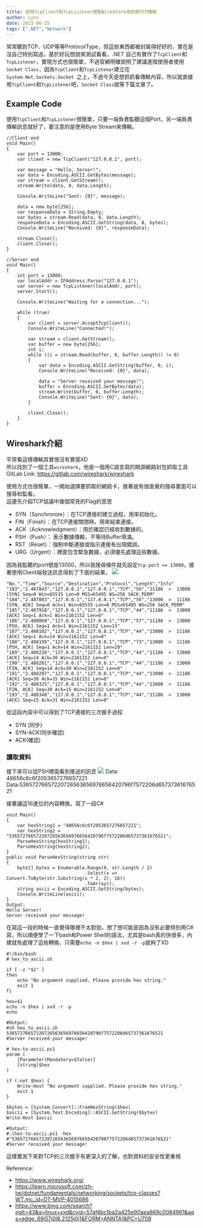 ```yaml
---
title: 使用TcpClient和TcpListener搭配WireShark來抓取TCP傳輸
author: Lynn
date: 2023-06-25
tags: [".NET","Network"]
---
```


常常聽到TCP、UDP等等ProtocolType，但這些東西都被封裝得好好的，實在是沒自己特別寫過，基於好玩想說來測試看看，.NET 自己有實作了`TcpClient`和`TcpListener`，實現方式也很簡單，不過官網明確說明了建議進階使用者使用`Socket Class`，因為`TcpClient`和`TcpListener`建立在`System.Net.Sockets.Socket `之上，不過今天是想抓抓看傳輸內容，所以就直接用`TcpClient`和`TcpListener`吧，`Socket Class`就等下篇文章了。
<!--more-->

## Example Code

使用`TcpClient`和`TcpListener`很簡單，只要一端負責監聽這個Port，另一端負責傳輸訊息就好了，要注意的是使用Byte Stream來傳輸。
```
//Client end
void Main()
{
	var port = 13000;
	var client = new TcpClient("127.0.0.1", port);

	var message = "Hello, Server!";
	var data = Encoding.ASCII.GetBytes(message);
	var stream = client.GetStream();
	stream.Write(data, 0, data.Length);

	Console.WriteLine("Sent: {0}", message);

	data = new byte[256];
	var responseData = String.Empty;
	var bytes = stream.Read(data, 0, data.Length);
	responseData = Encoding.ASCII.GetString(data, 0, bytes);
	Console.WriteLine("Received: {0}", responseData);

	stream.Close();
	client.Close();
}

//Server end
void Main()
{	
	int port = 13000;
	var localAddr = IPAddress.Parse("127.0.0.1");
	var server = new TcpListener(localAddr, port);
	server.Start();

	Console.WriteLine("Waiting for a connection...");
	
	while (true)
	{
		var client = server.AcceptTcpClient();
		Console.WriteLine("Connected!");

		var stream = client.GetStream();
		var buffer = new byte[256];
		int i;
		while ((i = stream.Read(buffer, 0, buffer.Length)) != 0)
		{
			var data = Encoding.ASCII.GetString(buffer, 0, i);
			Console.WriteLine("Received: {0}", data);

			data = "Server received your message!";
			buffer = Encoding.ASCII.GetBytes(data);
			stream.Write(buffer, 0, buffer.Length);
			Console.WriteLine("Sent: {0}", data);
		}

		client.Close();
	}
}

```
## Wireshark介紹

平常看這樣傳輸其實很沒有實感XD \
所以找到了一個工具`wireshark`，他是一個用C語言寫的開源網路封包抓取工具 \
GitLab Link: https://gitlab.com/wireshark/wireshark

使用方式也很簡單，一開始選擇要抓取的網路卡，接著就有很直覺的搜尋畫面可以搜尋和監看。 \
這邊先介紹TCP協議中幾個常見的Flag的意思 

* SYN（Synchronize）：在TCP連接的建立過程，用來初始化。
* FIN（Finish）：在TCP連接關閉時，用來結束連接。
* ACK（Acknowledgment）：用於確認已經收到數據的。
* PSH（Push）： 表示數據傳輸，不等待Buffer填滿。
* RST（Reset）：強制中斷連接或指示連接有出現錯誤。
* URG（Urgent）：裡面包含緊急數據，必須優先處理這些數據。

因為我監聽的port號是13000，所以我搜尋條件就先設定`tcp.port == 13000`，接著使用Client端發送訊息得到了下面的結果。
![](./image/detail1.png)
```
"No.","Time","Source","Destination","Protocol","Length","Info"
"183","2.487843","127.0.0.1","127.0.0.1","TCP","56","11186  >  13000 [SYN] Seq=0 Win=65535 Len=0 MSS=65495 WS=256 SACK_PERM"
"184","2.487883","127.0.0.1","127.0.0.1","TCP","56","13000  >  11186 [SYN, ACK] Seq=0 Ack=1 Win=65535 Len=0 MSS=65495 WS=256 SACK_PERM"
"185","2.487918","127.0.0.1","127.0.0.1","TCP","44","11186  >  13000 [ACK] Seq=1 Ack=1 Win=2161152 Len=0"
"186","2.488068","127.0.0.1","127.0.0.1","TCP","57","11186  >  13000 [PSH, ACK] Seq=1 Ack=1 Win=2161152 Len=13"
"187","2.488102","127.0.0.1","127.0.0.1","TCP","44","13000  >  11186 [ACK] Seq=1 Ack=14 Win=2161152 Len=0"
"188","2.488199","127.0.0.1","127.0.0.1","TCP","73","13000  >  11186 [PSH, ACK] Seq=1 Ack=14 Win=2161152 Len=29"
"189","2.488216","127.0.0.1","127.0.0.1","TCP","44","11186  >  13000 [ACK] Seq=14 Ack=30 Win=2161152 Len=0"
"190","2.488281","127.0.0.1","127.0.0.1","TCP","44","11186  >  13000 [FIN, ACK] Seq=14 Ack=30 Win=2161152 Len=0"
"191","2.488297","127.0.0.1","127.0.0.1","TCP","44","13000  >  11186 [ACK] Seq=30 Ack=15 Win=2161152 Len=0"
"192","2.488325","127.0.0.1","127.0.0.1","TCP","44","13000  >  11186 [FIN, ACK] Seq=30 Ack=15 Win=2161152 Len=0"
"193","2.488348","127.0.0.1","127.0.0.1","TCP","44","11186  >  13000 [ACK] Seq=15 Ack=31 Win=2161152 Len=0"
```

從這段內容中可以得到了TCP連接的三次握手過程
* SYN (同步)
* SYN-ACK(同步確認)
* ACK(確認)

### 讀取資料

接下來可以從PSH裡面看到推送的訊息
![](./image/detail2.png)
Data: 48656c6c6f2053657276657221 \
Data:53657276657220726563656976656420796f7572206d65737361676521

接著讓這16進位的內容轉換，寫了一段C#
```
void Main()
{
	var hexString1 = "48656c6c6f2053657276657221";
	var hexString2 = "53657276657220726563656976656420796f7572206d65737361676521";	
	ParseHexString(hexString1);
	ParseHexString(hexString2);
}
public void ParseHexString(string str)
{
	byte[] bytes = Enumerable.Range(0, str.Length / 2)
							 .Select(x => Convert.ToByte(str.Substring(x * 2, 2), 16))
							 .ToArray();
	string ascii = Encoding.ASCII.GetString(bytes);
	Console.WriteLine(ascii);
}
Output:
Hello Server!
Server received your message!
```
在寫這一段的時候一直覺得哪裡不太對勁，想了想可能是因為沒有必要特別用C#寫，所以順便學了一下bash和Power Shell的語法，尤其是bash真的快很多，內建就有處理了這些轉換，只需要`echo -n $hex | xxd -r -p`就夠了XD

```
#!/bin/bash
# hex_to_ascii.sh

if [ -z "$1" ]
then
    echo "No argument supplied. Please provide hex string."
    exit 1
fi

hex=$1
echo -n $hex | xxd -r -p
echo

#Output:
#sh hex_to_ascii.sh 53657276657220726563656976656420796f7572206d65737361676521
#Server received your message!
```
```
# hex-to-ascii.ps1
param (
    [Parameter(Mandatory=$false)]
    [string]$hex
)

if (-not $hex) {
    Write-Host "No argument supplied. Please provide hex string."
    exit 1
}

$bytes = [System.Convert]::FromHexString($hex)
$ascii = [System.Text.Encoding]::ASCII.GetString($bytes)
Write-Host $ascii

#Output:
#.\hex-to-ascii.ps1 -hex #"53657276657220726563656976656420796f7572206d65737361676521"
#Server received your message!
```
這樣實測下來對TCP的三次握手有更深入的了解，也對資料的安全性更重視

Reference:
* https://www.wireshark.org/
* https://learn.microsoft.com/zh-tw/dotnet/fundamentals/networking/sockets/tcp-classes?WT.mc_id=DT-MVP-4015686 
* https://www.bing.com/search?pglt=43&q=linux+xxd&cvid=57af4bc1ba2a425e90aea869c0084961&aqs=edge..69i57j0l8.2125j0j1&FORM=ANNTA1&PC=U709